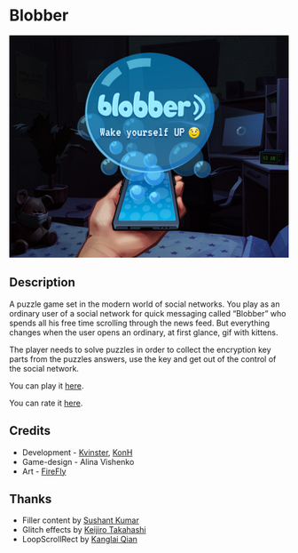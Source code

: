 # Blobber

![picture_cover](picture_cover.jpg)

## Description

A puzzle game set in the modern world of social networks. You play as an ordinary user of a social network for quick messaging called “Blobber” who spends all his free time scrolling through the news feed. But everything changes when the user opens an ordinary, at first glance, gif with kittens.

The player needs to solve puzzles in order to collect the encryption key parts from the puzzles answers, use the key and get out of the control of the social network.

You can play it [here](https://konh.itch.io/blobber).

You can rate it [here](https://ldjam.com/events/ludum-dare/47/blobber).

## Credits
- Development - [Kvinster](https://github.com/Kvinster), [KonH](https://github.com/KonH) 
- Game-design - Alina Vishenko
- Art - [FireFly](https://www.artstation.com/firefly_ff)

## Thanks
- Filler content by [Sushant Kumar](https://twitter.com/sushant_kumar/status/1283314235842297856)
- Glitch effects by [Keijiro Takahashi](https://github.com/keijiro/KinoGlitch)
- LoopScrollRect by [Kanglai Qian](https://github.com/qiankanglai/LoopScrollRect)